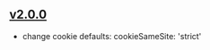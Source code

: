 ## [v2.0.0](https://github.com/i18next/i18next-http-middleware/compare/v1.3.1...v2.0.0)
- change cookie defaults: cookieSameSite: 'strict'
